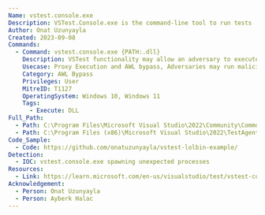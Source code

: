 ```yaml
---
Name: vstest.console.exe
Description: VSTest.Console.exe is the command-line tool to run tests
Author: Onat Uzunyayla
Created: 2023-09-08
Commands:
  - Command: vstest.console.exe {PATH:.dll}
    Description: VSTest functionality may allow an adversary to executes their malware by wrapping it as a test method then build it to a .exe or .dll file to be later run by vstest.console.exe. This may both allow AWL bypass or defense bypass in general
    Usecase: Proxy Execution and AWL bypass, Adversaries may run malicious code embedded inside the test methods of crafted dll/exe
    Category: AWL Bypass
    Privileges: User
    MitreID: T1127
    OperatingSystem: Windows 10, Windows 11
    Tags:
      - Execute: DLL
Full_Path:
  - Path: C:\Program Files\Microsoft Visual Studio\2022\Community\Common7\IDE\CommonExtensions\Microsoft\TestWindow\vstest.console.exe
  - Path: C:\Program Files (x86)\Microsoft Visual Studio\2022\TestAgent\Common7\IDE\CommonExtensions\Microsoft\TestWindow\vstest.console.exe
Code_Sample:
  - Code: https://github.com/onatuzunyayla/vstest-lolbin-example/
Detection:
  - IOC: vstest.console.exe spawning unexpected processes
Resources:
  - Link: https://learn.microsoft.com/en-us/visualstudio/test/vstest-console-options?view=vs-2022
Acknowledgement:
  - Person: Onat Uzunyayla
  - Person: Ayberk Halac
---
```

